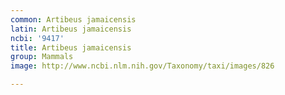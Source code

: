 ```yaml
---
common: Artibeus jamaicensis
latin: Artibeus jamaicensis
ncbi: '9417'
title: Artibeus jamaicensis
group: Mammals
image: http://www.ncbi.nlm.nih.gov/Taxonomy/taxi/images/826

---
```

